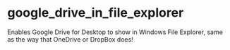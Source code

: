 # google_drive_in_file_explorer
Enables Google Drive for Desktop to show in Windows File Explorer, same as the way that OneDrive or DropBox does!
